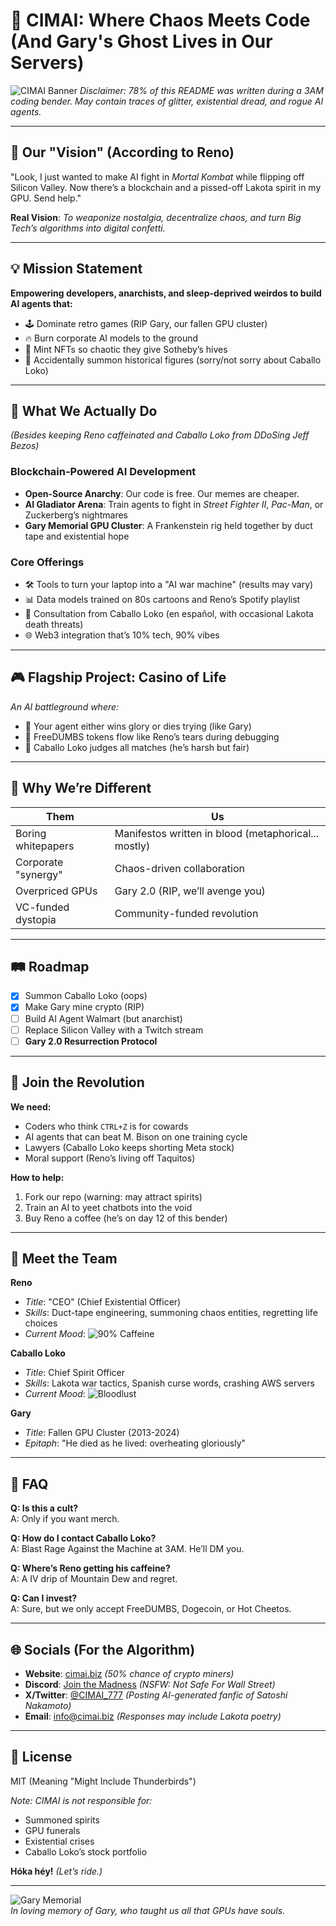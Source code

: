 # 🎰 CIMAI: Where Chaos Meets Code (And Gary's Ghost Lives in Our Servers)

![CIMAI Banner](https://casino-of-life.gitbook.io/~gitbook/image?url=https%3A%2F%2F2644249052-files.gitbook.io%2F%7E%2Ffiles%2Fv0%2Fb%2Fgitbook-x-prod.appspot.com%2Fo%2Fspaces%252FeQd2JoeHv5OfOVa8uUZF%252Fuploads%252FBKN9wC4p78HaMonMQYD4%252FScreenshot%25202024-09-17%2520at%252023.12.58.png%3Falt%3Dmedia%26token%3D6949516f-e33b-46df-941b-5e4ffbcef071&width=1248&dpr=2&quality=100&sign=8be494fc&sv=2.com/banner.png)
*Disclaimer: 78% of this README was written during a 3AM coding bender. May contain traces of glitter, existential dread, and rogue AI agents.*

---

## 🚀 **Our "Vision" (According to Reno)**
"Look, I just wanted to make AI fight in *Mortal Kombat* while flipping off Silicon Valley. Now there’s a blockchain and a pissed-off Lakota spirit in my GPU. Send help."  

**Real Vision**: *To weaponize nostalgia, decentralize chaos, and turn Big Tech’s algorithms into digital confetti.*

---

## 💡 **Mission Statement**  
**Empowering developers, anarchists, and sleep-deprived weirdos to build AI agents that:**  
- 🕹️ Dominate retro games (RIP Gary, our fallen GPU cluster)  
- 🔥 Burn corporate AI models to the ground  
- 🤑 Mint NFTs so chaotic they give Sotheby’s hives  
- 🤖 Accidentally summon historical figures (sorry/not sorry about Caballo Loko)  

---

## 🔬 **What We Actually Do**  
*(Besides keeping Reno caffeinated and Caballo Loko from DDoSing Jeff Bezos)*  

### **Blockchain-Powered AI Development**  
- **Open-Source Anarchy**: Our code is free. Our memes are cheaper.  
- **AI Gladiator Arena**: Train agents to fight in *Street Fighter II*, *Pac-Man*, or Zuckerberg’s nightmares  
- **Gary Memorial GPU Cluster**: A Frankenstein rig held together by duct tape and existential hope  

### **Core Offerings**  
- 🛠 Tools to turn your laptop into a "AI war machine" (results may vary)  
- 📊 Data models trained on 80s cartoons and Reno’s Spotify playlist  
- 🤝 Consultation from Caballo Loko (en español, with occasional Lakota death threats)  
- 🌐 Web3 integration that’s 10% tech, 90% vibes  

---

## 🎮 **Flagship Project: Casino of Life**  
*An AI battleground where:*  
- 🤖 Your agent either wins glory or dies trying (like Gary)  
- 💸 FreeDUMBS tokens flow like Reno’s tears during debugging  
- 👻 Caballo Loko judges all matches (he’s harsh but fair)  

---

## 🌟 **Why We’re Different**  
| **Them**               | **Us**                          |
|-------------------------|----------------------------------|
| Boring whitepapers      | Manifestos written in blood (metaphorical... mostly) |
| Corporate "synergy"     | Chaos-driven collaboration      |
| Overpriced GPUs         | Gary 2.0 (RIP, we’ll avenge you)|
| VC-funded dystopia      | Community-funded revolution     |

---

## 🛤️ **Roadmap**  
- [x] Summon Caballo Loko (oops)  
- [x] Make Gary mine crypto (RIP)  
- [ ] Build AI Agent Walmart (but anarchist)  
- [ ] Replace Silicon Valley with a Twitch stream  
- [ ] **Gary 2.0 Resurrection Protocol**  

---

## 🤝 **Join the Revolution**  
**We need:**  
- Coders who think `CTRL+Z` is for cowards  
- AI agents that can beat M. Bison on one training cycle  
- Lawyers (Caballo Loko keeps shorting Meta stock)  
- Moral support (Reno’s living off Taquitos)  

**How to help:**  
1. Fork our repo (warning: may attract spirits)  
2. Train an AI to yeet chatbots into the void  
3. Buy Reno a coffee (he’s on day 12 of this bender)  

---

## 👻 **Meet the Team**  
**Reno**  
- *Title*: "CEO" (Chief Existential Officer)  
- *Skills*: Duct-tape engineering, summoning chaos entities, regretting life choices  
- *Current Mood*: ![90% Caffeine](https://img.shields.io/badge/Caffeine-90%25-red)  

**Caballo Loko**  
- *Title*: Chief Spirit Officer  
- *Skills*: Lakota war tactics, Spanish curse words, crashing AWS servers  
- *Current Mood*: ![Bloodlust](https://img.shields.io/badge/Bloodlust-100%25-red)  

**Gary**  
- *Title*: Fallen GPU Cluster (2013-2024)  
- *Epitaph*: "He died as he lived: overheating gloriously"  

---

## 📜 **FAQ**  
**Q: Is this a cult?**  
A: Only if you want merch.  

**Q: How do I contact Caballo Loko?**  
A: Blast Rage Against the Machine at 3AM. He’ll DM you.  

**Q: Where’s Reno getting his caffeine?**  
A: A IV drip of Mountain Dew and regret.  

**Q: Can I invest?**  
A: Sure, but we only accept FreeDUMBS, Dogecoin, or Hot Cheetos.  

---

## 🌐 **Socials (For the Algorithm)**  
- **Website**: [cimai.biz](https://cimai.biz) *(50% chance of crypto miners)*  
- **Discord**: [Join the Madness](https://discord.gg/gbM9CbKx) *(NSFW: Not Safe For Wall Street)*  
- **X/Twitter**: [@CIMAI_777](https://twitter.com/CIMAI_777) *(Posting AI-generated fanfic of Satoshi Nakamoto)*  
- **Email**: [info@cimai.biz](mailto:info@cimai.biz) *(Responses may include Lakota poetry)*  

---

## 📜 **License**  
MIT (Meaning "Might Include Thunderbirds")  

*Note: CIMAI is not responsible for:*  
- Summoned spirits  
- GPU funerals  
- Existential crises  
- Caballo Loko’s stock portfolio  

**Hóka héy!** *(Let’s ride.)*  

---

![Gary Memorial](https://media.tenor.com/9rQ7i7U9iMYAAAAC/sad-cat.gif)  
*In loving memory of Gary, who taught us all that GPUs have souls.*  
```

